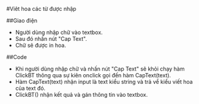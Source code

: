 #Viêt hoa các từ được nhập

##Giao điện
- Người dùng nhập chữ vào textbox.
- Sau đó nhấn nút "Cap Text".
- Chữ sẽ được in hoa.

##Code
- Khi người dùng nhập chữ và nhấn nút "Cap Text" sẽ khỏi chạy hàm ClickBT thông qua sự kiên onclick gọi đến hàm CapText(text).
- Hàm CapText(text) nhận input là text kiểu string và trả vể kiểu viết hoa của text đó.
- ClickBT() nhận kết quả và gán thông tin vào textbox.
